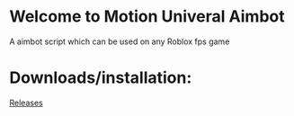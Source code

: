 # Welcome to Motion Univeral Aimbot
A aimbot script which can be used on any Roblox fps game

# Downloads/installation:
[Releases](https://github.com/KDanHudds/Motion-Universal-Aimbot/releases)
